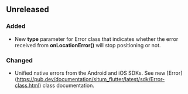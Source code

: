 ## Unreleased

### Added
* New **type** parameter for Error class that indicates whether the error received from **onLocationError()** will stop positioning or not.

### Changed
* Unified native errors from the Android and iOS SDKs. See new [Error] (https://pub.dev/documentation/situm_flutter/latest/sdk/Error-class.html) class documentation.